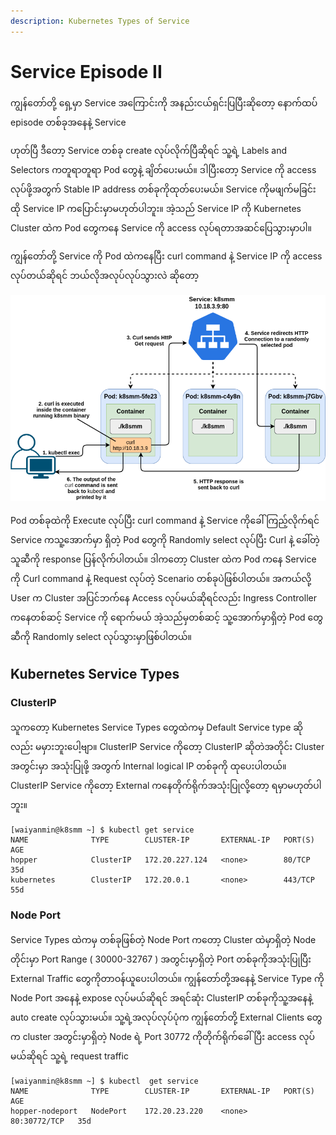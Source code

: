 ```yaml
---
description: Kubernetes Types of Service
---
```


# Service Episode II

ကျွန်တော်တို့ ရှေ့မှာ Service အကြောင်းကို အနည်းငယ်ရှင်းပြပြီးဆိုတော့ နောက်ထပ် episode တစ်ခုအနေနဲ့ Service 

ဟုတ်ပြီ ဒီတော့ Service တစ်ခု create လုပ်လိုက်ပြီဆိုရင် သူ့ရဲ့ Labels and Selectors ကတူရာတူရာ Pod တွေနဲ့ ချိတ်ပေးမယ်။ ဒါပြီးတော့ Service ကို access လုပ်ဖို့အတွက် Stable IP address တစ်ခုကိုထုတ်ပေးမယ်။ Service ကိုမဖျက်မခြင်း ထို Service IP ကပြောင်းမှာမဟုတ်ပါဘူး။ အဲ့သည် Service IP ကို Kubernetes Cluster ထဲက Pod တွေကနေ Service ကို access လုပ်ရတာအဆင်ပြေသွားမှာပါ။   


ကျွန်တော်တို့ Service ကို Pod ထဲက‌နေပြီး curl command နဲ့ Service IP ကို access လုပ်တယ်ဆိုရင် ဘယ်လိုအလုပ်လုပ်သွားလဲ ဆိုတော့ 

![](../.gitbook/assets/service3.png)



Pod တစ်ခုထဲကို Execute လုပ်ပြီး curl command နဲ့ Service ကိုခေါ်ကြည့်လိုက်ရင် Service ကသူ့အောက်မှာ ရှိတဲ့ Pod တွေကို Randomly select လုပ်ပြီး Curl နဲ့ ခေါ်တဲ့ သူဆီကို response ပြန်လိုက်ပါတယ်။ ဒါကတော့ Cluster ထဲက Pod ကနေ Service ကို Curl command နဲ့ Request လုပ်တဲ့ Scenario တစ်ခုပဲဖြစ်ပါတယ်။ အကယ်လို့ User က Cluster အပြင်ဘက်နေ Access လုပ်မယ်ဆိုရင်လည်း Ingress Controller ကနေတစ်ဆင့် Service ကို ရောက်မယ် အဲ့သည်မှတစ်ဆင့် သူ့အောက်မှာရှိတဲ့ Pod တွေဆီကို Randomly select လုပ်သွားမှာဖြစ်ပါတယ်။ 

## Kubernetes Service Types

### ClusterIP

သူကတော့ Kubernetes Service Types တွေထဲကမှ Default Service type ဆိုလည်း မမှားဘူးပေါ့ဗျာ။ ClusterIP Service ကိုတော့ ClusterIP ဆိုတဲအတိုင်း Cluster အတွင်းမှာ အသုံးပြုဖို့ အတွက် Internal logical IP တစ်ခုကို ထုပေးပါတယ်။ ClusterIP Service ကိုတော့ External ကနေတိုက်ရိုက်အသုံးပြုလို့တော့ ရမှာမဟုတ်ပါဘူး။ 

```text
[waiyanmin@k8smm ~] $ kubectl get service
NAME              TYPE        CLUSTER-IP       EXTERNAL-IP   PORT(S)        AGE
hopper            ClusterIP   172.20.227.124   <none>        80/TCP         35d
kubernetes        ClusterIP   172.20.0.1       <none>        443/TCP        55d
```

### Node Port

Service Types ထဲကမှ တစ်ခုဖြစ်တဲ့ Node Port ကတော့ Cluster ထဲမှာရှိတဲ့ Node တိုင်းမှာ Port Range \( 30000-32767 \) အတွင်းမှာရှိတဲ့ Port တစ်ခုကိုအသုံးပြုပြီး External Traffic တွေကိုတာဝန်ယူပေးပါတယ်။ ကျွန်တော်တို့အနေနဲ့ Service Type ကို Node Port အနေနဲ့ expose လုပ်မယ်ဆိုရင် အရင်ဆုံး ClusterIP တစ်ခုကိုသူ့အနေနဲ့ auto create လုပ်သွားမယ်။ သူ့ရဲ့အလုပ်လုပ်ပုံက ကျွန်တော်တို့ External Clients တွေက cluster အတွင်းမှာရှိတဲ့ Node ရဲ့ Port 30772 ကိုတိုက်ရိုက်ခေါ်ပြီး access လုပ်မယ်ဆိုရင် သူ့ရဲ့ request traffic 

```text
[waiyanmin@k8smm ~] $ kubectl  get service
NAME              TYPE        CLUSTER-IP       EXTERNAL-IP   PORT(S)        AGE
hopper-nodeport   NodePort    172.20.23.220    <none>        80:30772/TCP   35d

```

